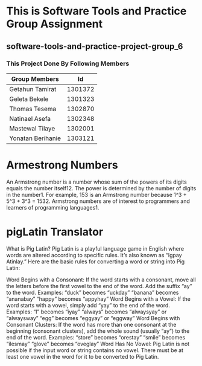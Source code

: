 # This is Software Tools and Practice Group Assignment 
## software-tools-and-practice-project-group_6



 ### This Project Done By Following Members 
 |Group Members|Id|
 |---|---|
 |Getahun Tamirat|1301372|
 |Geleta Bekele|1301323|
 |Thomas Tesema|1302870|
 |Natinael Asefa|1302348|
 |Mastewal Tilaye|1302001|
 |Yonatan Berihanie|1303121|

 
# Armestrong Numbers
An Armstrong number is a number whose sum of the powers of its digits equals the number itself12. The power is determined by the number of digits in the number1. For example, 153 is an Armstrong number because 1^3 + 5^3 + 3^3 = 1532. Armstrong numbers are of interest to programmers and learners of programming languages1.


# pigLatin Translator

What is Pig Latin?
Pig Latin is a playful language game in English where words are altered according to specific rules. It’s also known as “Igpay Atinlay.” Here are the basic rules for converting a word or string into Pig Latin:

Word Begins with a Consonant:
If the word starts with a consonant, move all the letters before the first vowel to the end of the word.
Add the suffix “ay” to the word.
Examples:
“duck” becomes “uckday”
“banana” becomes “ananabay”
“happy” becomes “appyhay”
Word Begins with a Vowel:
If the word starts with a vowel, simply add “yay” to the end of the word.
Examples:
“I” becomes “iyay”
“always” becomes “alwaysyay” or “alwaysway”
“egg” becomes “eggyay” or “eggway”
Word Begins with Consonant Clusters:
If the word has more than one consonant at the beginning (consonant clusters), add the whole sound (usually “ay”) to the end of the word.
Examples:
“store” becomes “orestay”
“smile” becomes “ilesmay”
“glove” becomes “oveglay”
Word Has No Vowel:
Pig Latin is not possible if the input word or string contains no vowel.
There must be at least one vowel in the word for it to be converted to Pig Latin.

